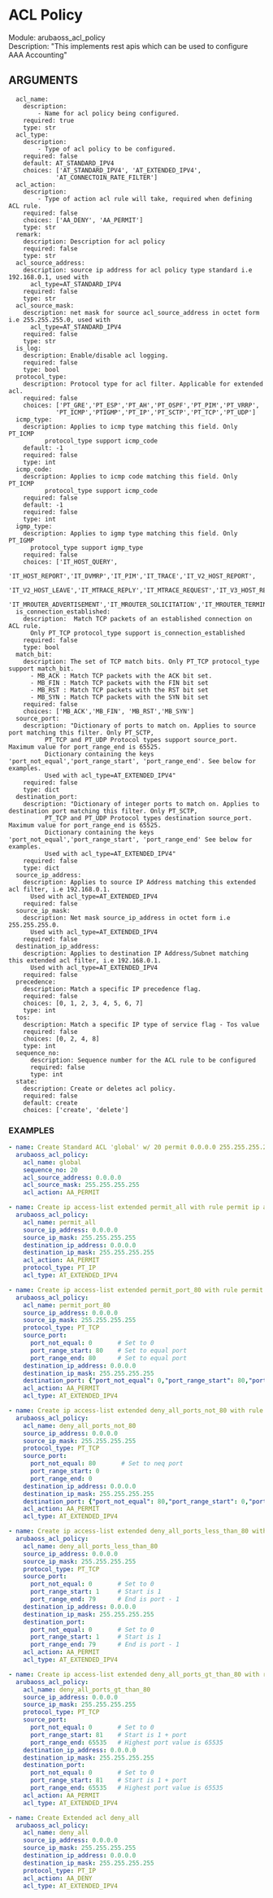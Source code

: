 # ACL Policy
Module: arubaoss_acl_policy  
Description: "This implements rest apis which can be used to configure AAA Accounting"

## ARGUMENTS
      acl_name:
        description:
            - Name for acl policy being configured.
        required: true
        type: str
      acl_type:
        description:
            - Type of acl policy to be configured.
        required: false
        default: AT_STANDARD_IPV4
        choices: ['AT_STANDARD_IPV4', 'AT_EXTENDED_IPV4',
                 'AT_CONNECTOIN_RATE_FILTER']
      acl_action:
        description:
            - Type of action acl rule will take, required when defining ACL rule.
        required: false
        choices: ['AA_DENY', 'AA_PERMIT']
        type: str
      remark:
        description: Description for acl policy
        required: false
        type: str
      acl_source_address:
        description: source ip address for acl policy type standard i.e 192.168.0.1, used with
          acl_type=AT_STANDARD_IPV4
        required: false
        type: str
      acl_source_mask:
        description: net mask for source acl_source_address in octet form i.e 255.255.255.0, used with
          acl_type=AT_STANDARD_IPV4
        required: false
        type: str
      is_log:
        description: Enable/disable acl logging.
        required: false
        type: bool
      protocol_type:
        description: Protocol type for acl filter. Applicable for extended acl.
        required: false
        choices: ['PT_GRE','PT_ESP','PT_AH','PT_OSPF','PT_PIM','PT_VRRP',
                 'PT_ICMP','PTIGMP','PT_IP','PT_SCTP','PT_TCP','PT_UDP']
      icmp_type:
        description: Applies to icmp type matching this field. Only PT_ICMP
              protocol_type support icmp_code
        default: -1
        required: false
        type: int
      icmp_code:
        description: Applies to icmp code matching this field. Only PT_ICMP
              protocol_type support icmp_code
        required: false
        default: -1
        required: false
        type: int
      igmp_type:
        description: Applies to igmp type matching this field. Only PT_IGMP
          protocol_type support igmp_type
        required: false
        choices: ['IT_HOST_QUERY',
                  'IT_HOST_REPORT','IT_DVMRP','IT_PIM','IT_TRACE','IT_V2_HOST_REPORT',
                  'IT_V2_HOST_LEAVE','IT_MTRACE_REPLY','IT_MTRACE_REQUEST','IT_V3_HOST_REPORT',
                  'IT_MROUTER_ADVERTISEMENT','IT_MROUTER_SOLICITATION','IT_MROUTER_TERMINATION']
      is_connection_established:
        description:  Match TCP packets of an established connection on ACL rule.
          Only PT_TCP protocol_type support is_connection_established
        required: false
        type: bool
      match_bit:
        description: The set of TCP match bits. Only PT_TCP protocol_type support match_bit.
          - MB_ACK : Match TCP packets with the ACK bit set.
          - MB_FIN : Match TCP packets with the FIN bit set
          - MB_RST : Match TCP packets with the RST bit set
          - MB_SYN : Match TCP packets with the SYN bit set
        required: false
        choices: ['MB_ACK','MB_FIN', 'MB_RST','MB_SYN']
      source_port:
        description: "Dictionary of ports to match on. Applies to source port matching this filter. Only PT_SCTP,
              PT_TCP and PT_UDP Protocol types support source_port. Maximum value for port_range_end is 65525.
              Dictionary containing the keys 'port_not_equal','port_range_start', 'port_range_end'. See below for examples.
              Used with acl_type=AT_EXTENDED_IPV4"
        required: false
        type: dict
      destination_port:
        description: "Dictionary of integer ports to match on. Applies to destination port matching this filter. Only PT_SCTP,
              PT_TCP and PT_UDP Protocol types destination source_port. Maximum value for port_range_end is 65525.
              Dictionary containing the keys 'port_not_equal','port_range_start', 'port_range_end' See below for examples.
              Used with acl_type=AT_EXTENDED_IPV4"
        required: false
        type: dict
      source_ip_address:
        description: Applies to source IP Address matching this extended acl filter, i.e 192.168.0.1.
          Used with acl_type=AT_EXTENDED_IPV4
        required: false
      source_ip_mask:
        description: Net mask source_ip_address in octet form i.e 255.255.255.0.
          Used with acl_type=AT_EXTENDED_IPV4
        required: false
      destination_ip_address:
        description: Applies to destination IP Address/Subnet matching this extended acl filter, i.e 192.168.0.1.
          Used with acl_type=AT_EXTENDED_IPV4
        required: false
      precedence:
        description: Match a specific IP precedence flag.
        required: false
        choices: [0, 1, 2, 3, 4, 5, 6, 7]
        type: int
      tos:
        description: Match a specific IP type of service flag - Tos value
        required: false
        choices: [0, 2, 4, 8]
        type: int
      sequence_no:
          description: Sequence number for the ACL rule to be configured
          required: false
          type: int
      state:
        description: Create or deletes acl policy.
        required: false
        default: create
        choices: ['create', 'delete']
### EXAMPLES
```YAML
- name: Create Standard ACL 'global' w/ 20 permit 0.0.0.0 255.255.255.255
  arubaoss_acl_policy:
    acl_name: global
    sequence_no: 20
    acl_source_address: 0.0.0.0
    acl_source_mask: 255.255.255.255
    acl_action: AA_PERMIT

- name: Create ip access-list extended permit_all with rule permit ip any any
  arubaoss_acl_policy:
    acl_name: permit_all
    source_ip_address: 0.0.0.0
    source_ip_mask: 255.255.255.255
    destination_ip_address: 0.0.0.0
    destination_ip_mask: 255.255.255.255
    acl_action: AA_PERMIT
    protocol_type: PT_IP
    acl_type: AT_EXTENDED_IPV4

- name: Create ip access-list extended permit_port_80 with rule permit tcp any eq 80
  arubaoss_acl_policy:
    acl_name: permit_port_80
    source_ip_address: 0.0.0.0
    source_ip_mask: 255.255.255.255
    protocol_type: PT_TCP
    source_port:
      port_not_equal: 0       # Set to 0
      port_range_start: 80    # Set to equal port
      port_range_end: 80      # Set to equal port
    destination_ip_address: 0.0.0.0
    destination_ip_mask: 255.255.255.255
    destination_port: {"port_not_equal": 0,"port_range_start": 80,"port_range_end": 80}
    acl_action: AA_PERMIT
    acl_type: AT_EXTENDED_IPV4

- name: Create ip access-list extended deny_all_ports_not_80 with rule deny tcp any neq 80
  arubaoss_acl_policy:
    acl_name: deny_all_ports_not_80
    source_ip_address: 0.0.0.0
    source_ip_mask: 255.255.255.255
    protocol_type: PT_TCP
    source_port:
      port_not_equal: 80       # Set to neq port
      port_range_start: 0
      port_range_end: 0
    destination_ip_address: 0.0.0.0
    destination_ip_mask: 255.255.255.255
    destination_port: {"port_not_equal": 80,"port_range_start": 0,"port_range_end": 0}
    acl_action: AA_PERMIT
    acl_type: AT_EXTENDED_IPV4

- name: Create ip access-list extended deny_all_ports_less_than_80 with rule deny tcp any lt 80
  arubaoss_acl_policy:
    acl_name: deny_all_ports_less_than_80
    source_ip_address: 0.0.0.0
    source_ip_mask: 255.255.255.255
    protocol_type: PT_TCP
    source_port:
      port_not_equal: 0       # Set to 0
      port_range_start: 1     # Start is 1
      port_range_end: 79      # End is port - 1
    destination_ip_address: 0.0.0.0
    destination_ip_mask: 255.255.255.255
    destination_port:
      port_not_equal: 0       # Set to 0
      port_range_start: 1     # Start is 1
      port_range_end: 79      # End is port - 1
    acl_action: AA_PERMIT
    acl_type: AT_EXTENDED_IPV4

- name: Create ip access-list extended deny_all_ports_gt_than_80 with rule deny tcp any gt 80
  arubaoss_acl_policy:
    acl_name: deny_all_ports_gt_than_80
    source_ip_address: 0.0.0.0
    source_ip_mask: 255.255.255.255
    protocol_type: PT_TCP
    source_port:
      port_not_equal: 0       # Set to 0
      port_range_start: 81    # Start is 1 + port
      port_range_end: 65535   # Highest port value is 65535
    destination_ip_address: 0.0.0.0
    destination_ip_mask: 255.255.255.255
    destination_port:
      port_not_equal: 0       # Set to 0
      port_range_start: 81    # Start is 1 + port
      port_range_end: 65535   # Highest port value is 65535
    acl_action: AA_PERMIT
    acl_type: AT_EXTENDED_IPV4

- name: Create Extended acl deny_all
  arubaoss_acl_policy:
    acl_name: deny_all
    source_ip_address: 0.0.0.0
    source_ip_mask: 255.255.255.255
    destination_ip_address: 0.0.0.0
    destination_ip_mask: 255.255.255.255
    protocol_type: PT_IP
    acl_action: AA_DENY
    acl_type: AT_EXTENDED_IPV4
```